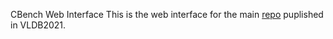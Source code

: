 CBench Web Interface
This is the web interface for the main [repo](https://github.com/aorogat/CBench) puplished in VLDB2021.
